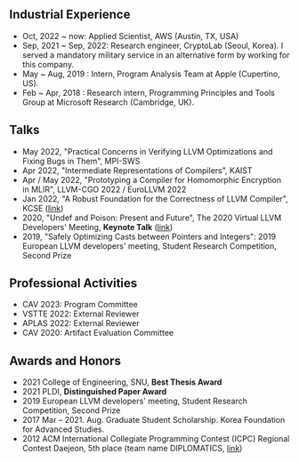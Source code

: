 ## Industrial Experience

- Oct, 2022 ~ now: Applied Scientist, AWS (Austin, TX, USA)
- Sep, 2021 ~ Sep, 2022: Research engineer, CryptoLab (Seoul, Korea). I served a mandatory military service in an alternative form by working for this company.
- May ~ Aug, 2019 : Intern, Program Analysis Team at Apple (Cupertino, US).
- Feb ~ Apr, 2018 : Research intern, Programming Principles and Tools Group at Microsoft Research (Cambridge, UK).

## Talks

* May 2022, "Practical Concerns in Verifying LLVM Optimizations and Fixing Bugs in Them", MPI-SWS
* Apr 2022, "Intermediate Representations of Compilers", KAIST
* Apr / May 2022, "Prototyping a Compiler for Homomorphic Encryption in MLIR", LLVM-CGO 2022 / EuroLLVM 2022
* Jan 2022, "A Robust Foundation for the Correctness of LLVM Compiler", KCSE ([link](http://sigsoft.or.kr/KCSE2022/))
* 2020, "Undef and Poison: Present and Future", The 2020 Virtual LLVM Developers' Meeting, **Keynote Talk**  ([link](https://llvm.org/devmtg/2020-09/schedule/))
* 2019, "Safely Optimizing Casts between Pointers and Integers": 2019 European LLVM developers' meeting, Student Research Competition, Second Prize

## Professional Activities

- CAV 2023: Program Committee
- VSTTE 2022: External Reviewer
- APLAS 2022: External Reviewer
- CAV 2020: Artifact Evaluation Committee

## Awards and Honors

- 2021 College of Engineering, SNU, **Best Thesis Award**
- 2021 PLDI, **Distinguished Paper Award**
- 2019 European LLVM developers' meeting, Student Research Competition, Second Prize
- 2017 Mar – 2021. Aug. Graduate Student Scholarship. Korea Foundation for Advanced Studies.
- 2012 ACM International Collegiate Programming Contest (ICPC) Regional Contest Daejeon, 5th place (team name DIPLOMATICS, [link](http://icpckorea.org/2012-daejeon/regional))

